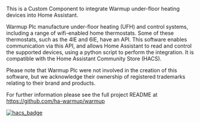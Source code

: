 This is a Custom Component to integrate Warmup 
under-floor heating devices into Home Assistant. 

Warmup Plc manufacture under-floor heating (UFH) 
and control systems, 
including a range of wifi-enabled home thermostats. 
Some of these thermostats, such as the 4IE and 6IE, 
have an API. 
This software enables communication via this API, 
and allows Home Assistant to read and control the supported devices, 
using a python script to perform the integration. 
It is compatible with the Home Assistant Community Store (HACS).

Please note that Warmup Plc were not involved 
in the creation of this software, 
but we acknowledge their ownership of 
registered trademarks relating to their brand and products. 

For further information please see the full project README at 
https://github.com/ha-warmup/warmup

[![hacs_badge](https://img.shields.io/badge/HACS-Custom-41BDF5.svg)](https://github.com/ha-warmup/warmup)
